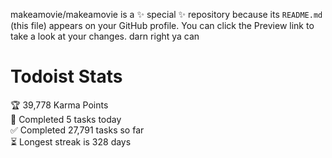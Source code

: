 makeamovie/makeamovie is a ✨ special ✨ repository because its `README.md` (this file) appears on your GitHub profile.
You can click the Preview link to take a look at your changes. darn right ya can

# Todoist Stats

<!-- TODO-IST:START -->
🏆  39,778 Karma Points           
🌸  Completed 5 tasks today           
✅  Completed 27,791 tasks so far           
⏳  Longest streak is 328 days
<!-- TODO-IST:END -->